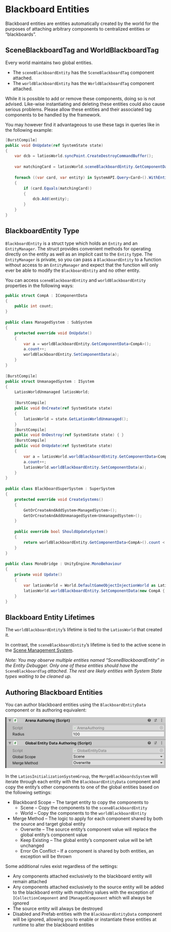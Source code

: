 # Blackboard Entities

Blackboard entities are entities automatically created by the world for the
purposes of attaching arbitrary components to centralized entities or
“blackboards”.

## SceneBlackboardTag and WorldBlackboardTag

Every world maintains two global entities.

-   The `sceneBlackboardEntity` has the `SceneBlackboardTag` component attached.
-   The `worldBlackboardEntity` has the `WorldBlackboardTag` component attached.

While it is possible to add or remove these components, doing so is not advised.
Like-wise instantiating and deleting these entities could also cause serious
problems. Please allow these entities and their associated tag components to be
handled by the framework.

You may however find it advantageous to use these tags in queries like in the
following example:

```csharp
[BurstCompile]
public void OnUpdate(ref SystemState state)
{
    var dcb = latiosWorld.syncPoint.CreateDestroyCommandBuffer();

    var matchingCard = latiosWorld.sceneBlackboardEntity.GetComponentData<Card>();

    foreach ((var card, var entity) in SystemAPI.Query<Card>().WithEntityAccess().WithNone<SceneBlackboardTag>())
    {
        if (card.Equals(matchingCard))
        {
            dcb.Add(entity);
        }
    }
}
```

## BlackboardEntity Type

`BlackboardEntity` is a struct type which holds an `Entity` and an
`EntityManager`. The struct provides convenient methods for operating directly
on the entity as well as an implicit cast to the `Entity` type. The
`EntityManager` is private, so you can pass a `BlackboardEntity` to a function
without access to an `EntityManager` and expect that the function will only ever
be able to modify the `BlackboardEntity` and no other entity.

You can access `sceneBlackboardEntity` and `worldBlackboardEntity` properties in
the following ways:

```csharp
public struct CompA : IComponentData
{
    public int count;
}

public class ManagedSystem : SubSystem
{
    protected override void OnUpdate()
    {
        var a = worldBlackboardEntity.GetComponentData<CompA>();
        a.count++;
        worldBlackboardEntity.SetComponentData(a);
    }
}

[BurstCompile]
public struct UnmanagedSystem : ISystem
{
    LatiosWorldUnmanaged latiosWorld;

    [BurstCompile]
    public void OnCreate(ref SystemState state) 
    {
        latiosWorld = state.GetLatiosWorldUnmanaged();
    }
    [BurstCompile]
    public void OnDestroy(ref SystemState state) { }
    [BurstCompile]
    public void OnUpdate(ref SystemState state)
    {
        var a = latiosWorld.worldBlackboardEntity.GetComponentData<CompA>();
        a.count++;
        latiosWorld.worldBlackboardEntity.SetComponentData(a);
    }
}

public class BlackboardSuperSystem : SuperSystem
{
    protected override void CreateSystems()
    {
        GetOrCreateAndAddSystem<ManagedSystem>();
        GetOrCreateAndAddUnmanagedSystem<UnmanagedSystem>();
    }

    public override bool ShouldUpdateSystem()
    {
        return worldBlackboardEntity.GetComponentData<CompA>().count < 10;
    }
}

public class MonoBridge : UnityEngine.MonoBehaviour
{
    private void Update()
    {
        var latiosWorld = World.DefaultGameObjectInjectionWorld as LatiosWorld;
        latiosWorld.worldBlackboardEntity.SetComponentData(new CompA { count = 0 });
    }
}
```

## Blackboard Entity Lifetimes

The `worldBlackboardEntity`’s lifetime is tied to the `LatiosWorld` that created
it.

In contrast, the `sceneBlackboardEntity`’s lifetime is tied to the active scene
in the [Scene Management System](Scene%20Management.md).

*Note: You may observe multiple entities named “SceneBlackboardEntity” in the
Entity Debugger. Only one of these entities should have the*
`SceneBlackboardTag` *attached. The rest are likely entities with System State
types waiting to be cleaned up.*

## Authoring Blackboard Entities

You can author blackboard entities using the `BlackboardEntityData` component or
its authoring equivalent:

![](media/0c07d270e2c3b7b9620e879901487aa6.png)

In the `LatiosInitializationSystemGroup`, the `MergeBlackboardsSystem` will
iterate through each entity with the `BlackboardEntityData` component and copy
the entity’s other components to one of the global entities based on the
following settings:

-   Blackboard Scope – The target entity to copy the components to
    -   Scene – Copy the components to the `sceneBlackboardEntity`
    -   World – Copy the components to the `worldBlackboardEntity`
-   Merge Method – The logic to apply for each component shared by both the
    source and target global entity
    -   Overwrite – The source entity’s component value will replace the global
        entity’s component value
    -   Keep Existing – The global entity’s component value will be left
        unchanged
    -   Error On Conflict – If a component is shared by both entities, an
        exception will be thrown

Some additional rules exist regardless of the settings:

-   Any components attached exclusively to the blackboard entity will remain
    attached
-   Any components attached exclusively to the source entity will be added to
    the blackboard entity with matching values with the exception of
    `ICollectionComponent` and `IManagedComponent` which will always be ignored
-   The source entity will always be destroyed
-   Disabled and Prefab entities with the `BlackboardEntityData` component will
    be ignored, allowing you to enable or instantiate these entities at runtime
    to alter the blackboard entities

